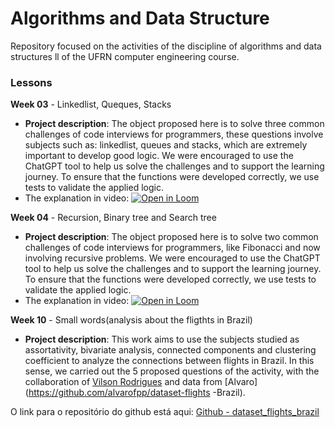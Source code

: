 # Algorithms and Data Structure 
Repository focused on the activities of the discipline of algorithms and data structures ll of the UFRN computer engineering course.

### Lessons
**Week 03** - Linkedlist, Queques, Stacks
- **Project description**: The object proposed here is to solve three common challenges of code interviews for programmers, these questions involve subjects such as: linkedlist, queues and stacks, which are extremely important to develop good logic.
We were encouraged to use the ChatGPT tool to help us solve the challenges and to support the learning journey.
To ensure that the functions were developed correctly, we use tests to validate the applied logic.
- The explanation in video: [![Open in Loom](https://img.shields.io/badge/-Video-83DA77?style=flat-square&logo=loom)](https://www.loom.com/share/03bd5b6f2d2541a4a3e73577fe531548) 

**Week 04** - Recursion, Binary tree and Search tree
- **Project description**: The object proposed here is to solve two common challenges of code interviews for programmers, like Fibonacci and now involving recursive problems.
We were encouraged to use the ChatGPT tool to help us solve the challenges and to support the learning journey.
To ensure that the functions were developed correctly, we use tests to validate the applied logic.
- The explanation in video: [![Open in Loom](https://img.shields.io/badge/-Video-83DA77?style=flat-square&logo=loom)](https://www.loom.com/share/f645b35a6a1b453f8f61c8b588e2182d)

**Week 10** - Small words(analysis about the fligthts in Brazil)
- **Project description**: This work aims to use the subjects studied as assortativity, bivariate analysis, connected components and clustering coefficient to analyze the connections between flights in Brazil. In this sense, we carried out the 5 proposed questions of the activity, with the collaboration of [Vilson Rodrigues](https://github.com/Vilsonrodrigues) and data from [Alvaro](https://github.com/alvarofpp/dataset-flights -Brazil).

O link para o repositório do github está aqui: [Github - dataset_flights_brazil](https://github.com/bfontes/network_fligths_brazil)




